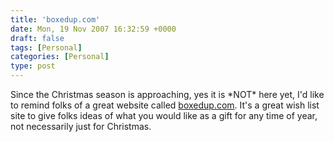 ```yaml
---
title: 'boxedup.com'
date: Mon, 19 Nov 2007 16:32:59 +0000
draft: false
tags: [Personal]
categories: [Personal]
type: post
---
```


Since the Christmas season is approaching, yes it is \*NOT\* here yet, I'd like to remind folks of a great website called [boxedup.com](http://www.boxedup.com/jmrodri). It's a great wish list site to give folks ideas of what you would like as a gift for any time of year, not necessarily just for Christmas.